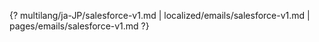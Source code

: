 {? multilang/ja-JP/salesforce-v1.md | localized/emails/salesforce-v1.md | pages/emails/salesforce-v1.md ?}
